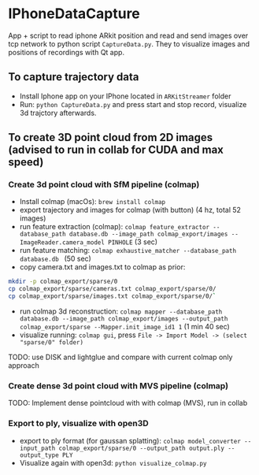 # IPhoneDataCapture
 
App + script to read iphone ARkit position and read and send images over tcp network to python script `CaptureData.py`. They to visualize images and positions of recordings with Qt app.

## To capture trajectory data
- Install Iphone app on your IPhone located in `ARKitStreamer` folder
- Run: `python CaptureData.py` and press start and stop record, visualize 3d trajctory afterwards.

## To create 3D point cloud from 2D images (advised to run in collab for CUDA and max speed)
### Create 3d point cloud with SfM pipeline (colmap)
- Install colmap (macOs): `brew install colmap`
- export trajectory and images for colmap (with button) (4 hz, total 52 images)
- run feature extraction (colmap): `colmap feature_extractor --database_path database.db --image_path colmap_export/images --ImageReader.camera_model PINHOLE` (3 sec)
- run feature matching: `colmap exhaustive_matcher --database_path database.db ` (50 sec)
- copy camera.txt and images.txt to colmap as prior: 
```bash
mkdir -p colmap_export/sparse/0
cp colmap_export/sparse/cameras.txt colmap_export/sparse/0/ 
cp colmap_export/sparse/images.txt colmap_export/sparse/0/`
```
- run colmap 3d reconstruction: `colmap mapper --database_path database.db --image_path colmap_export/images --output_path colmap_export/sparse --Mapper.init_image_id1 1` (1 min 40 sec)
- visualize running: `colmap gui`, press `File -> Import Model -> (select "sparse/0" folder)`

TODO: use DISK and lightglue and compare with current colmap only approach

### Create dense 3d point cloud with MVS pipeline (colmap)
 TODO: Implement dense pointcloud with with colmap (MVS), run in collab

### Export to ply, visualize with open3D
- export to ply format (for gaussan splatting): `colmap model_converter --input_path colmap_export/sparse/0 --output_path output.ply --output_type PLY`
- Visualize again with open3d: `python visualize_colmap.py`


